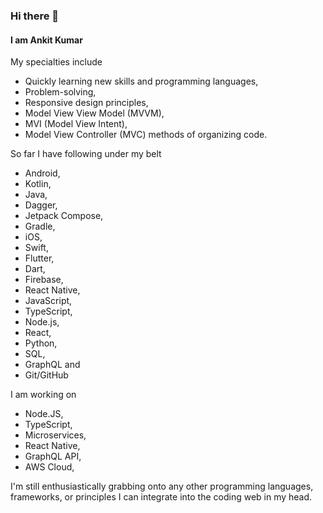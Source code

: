 ### Hi there 👋
#### I am Ankit Kumar

<!--
**AnkitDroidGit/AnkitDroidGit** is a ✨ _special_ ✨ repository because its `README.md` (this file) appears on your GitHub profile.

Here are some ideas to get you started:

- 🔭 I’m currently working on ...
- 🌱 I’m currently learning ...
- 👯 I’m looking to collaborate on ...
- 🤔 I’m looking for help with ...
- 💬 Ask me about ...
- 📫 How to reach me: ...
- 😄 Pronouns: ...
- ⚡ Fun fact: ...
-->

My specialties include
- Quickly learning new skills and programming languages,
- Problem-solving,
- Responsive design principles,
- Model View View Model (MVVM),
- MVI (Model View Intent),
- Model View Controller (MVC) methods of organizing code.

So far I have following under my belt
- Android,
- Kotlin,
- Java,
- Dagger,
- Jetpack Compose,
- Gradle,
- iOS,
- Swift,
- Flutter,
- Dart,
- Firebase,
- React Native,
- JavaScript,
- TypeScript,
- Node.js,
- React,
- Python,
- SQL,
- GraphQL and
- Git/GitHub

I am working on
- Node.JS,
- TypeScript,
- Microservices,
- React Native,
- GraphQL API,
- AWS Cloud,

I'm still enthusiastically grabbing onto any other programming languages, frameworks, or principles I can integrate into the coding web in my head. 
